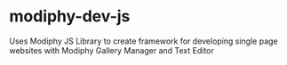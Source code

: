modiphy-dev-js
==============

Uses Modiphy JS Library to create framework for developing single page websites with Modiphy Gallery Manager and Text Editor
